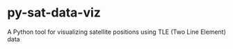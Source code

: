 # py-sat-data-viz
A Python tool for visualizing satellite positions using TLE (Two Line Element) data
